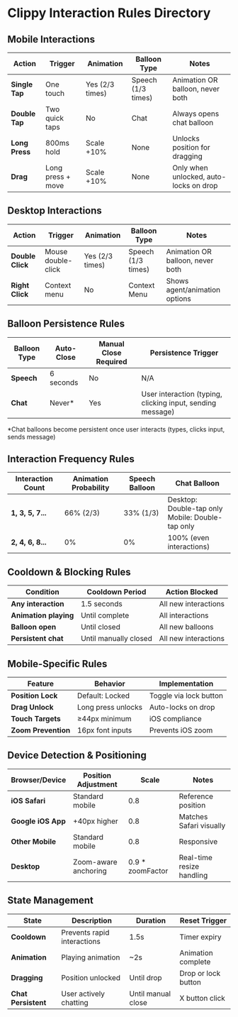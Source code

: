 # Clippy Interaction Rules Directory

## Mobile Interactions

| Action | Trigger | Animation | Balloon Type | Notes |
|--------|---------|-----------|--------------|-------|
| **Single Tap** | One touch | Yes (2/3 times) | Speech (1/3 times) | Animation OR balloon, never both |
| **Double Tap** | Two quick taps | No | Chat | Always opens chat balloon |
| **Long Press** | 800ms hold | Scale +10% | None | Unlocks position for dragging |
| **Drag** | Long press + move | Scale +10% | None | Only when unlocked, auto-locks on drop |

## Desktop Interactions

| Action | Trigger | Animation | Balloon Type | Notes |
|--------|---------|-----------|--------------|-------|
| **Double Click** | Mouse double-click | Yes (2/3 times) | Speech (1/3 times) | Animation OR balloon, never both |
| **Right Click** | Context menu | No | Context Menu | Shows agent/animation options |

## Balloon Persistence Rules

| Balloon Type | Auto-Close | Manual Close Required | Persistence Trigger |
|--------------|------------|----------------------|-------------------|
| **Speech** | 6 seconds | No | N/A |
| **Chat** | Never* | Yes | User interaction (typing, clicking input, sending message) |

*Chat balloons become persistent once user interacts (types, clicks input, sends message)

## Interaction Frequency Rules

| Interaction Count | Animation Probability | Speech Balloon | Chat Balloon |
|-------------------|----------------------|----------------|--------------|
| **1, 3, 5, 7...** | 66% (2/3) | 33% (1/3) | Desktop: Double-tap only<br>Mobile: Double-tap only |
| **2, 4, 6, 8...** | 0% | 0% | 100% (even interactions) |

## Cooldown & Blocking Rules

| Condition | Cooldown Period | Action Blocked |
|-----------|----------------|----------------|
| **Any interaction** | 1.5 seconds | All new interactions |
| **Animation playing** | Until complete | All interactions |
| **Balloon open** | Until closed | All new balloons |
| **Persistent chat** | Until manually closed | All new interactions |

## Mobile-Specific Rules

| Feature | Behavior | Implementation |
|---------|----------|---------------|
| **Position Lock** | Default: Locked | Toggle via lock button |
| **Drag Unlock** | Long press unlocks | Auto-locks on drop |
| **Touch Targets** | ≥44px minimum | iOS compliance |
| **Zoom Prevention** | 16px font inputs | Prevents iOS zoom |

## Device Detection & Positioning

| Browser/Device | Position Adjustment | Scale | Notes |
|----------------|-------------------|-------|-------|
| **iOS Safari** | Standard mobile | 0.8 | Reference position |
| **Google iOS App** | +40px higher | 0.8 | Matches Safari visually |
| **Other Mobile** | Standard mobile | 0.8 | Responsive |
| **Desktop** | Zoom-aware anchoring | 0.9 * zoomFactor | Real-time resize handling |

## State Management

| State | Description | Duration | Reset Trigger |
|-------|-------------|----------|---------------|
| **Cooldown** | Prevents rapid interactions | 1.5s | Timer expiry |
| **Animation** | Playing animation | ~2s | Animation complete |
| **Dragging** | Position unlocked | Until drop | Drop or lock button |
| **Chat Persistent** | User actively chatting | Until manual close | X button click |
